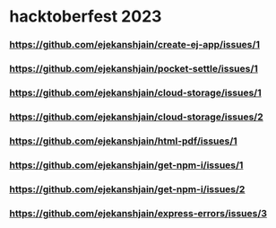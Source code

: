 # hacktoberfest 2023

### https://github.com/ejekanshjain/create-ej-app/issues/1

### https://github.com/ejekanshjain/pocket-settle/issues/1

### https://github.com/ejekanshjain/cloud-storage/issues/1
### https://github.com/ejekanshjain/cloud-storage/issues/2

### https://github.com/ejekanshjain/html-pdf/issues/1

### https://github.com/ejekanshjain/get-npm-i/issues/1
### https://github.com/ejekanshjain/get-npm-i/issues/2

### https://github.com/ejekanshjain/express-errors/issues/3
